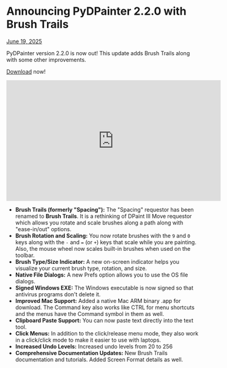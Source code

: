 # Announcing PyDPainter 2.2.0 with Brush Trails

[June 19, 2025](https://pydpainter.org/blog/2025/06/2025-06-19_Announcing_PyDPainter_2.1.0_with_Brush_Trails.md "permanent link")

PyDPainter version 2.2.0 is now out! This update adds Brush Trails along with some other improvements.

[Download](https://pydpainter.org/download.php) now!

<iframe width="560" height="315" src="https://www.youtube.com/embed/muISqT-eM_k?si=LbJFAxhgUPLM199S" title="YouTube video player" frameborder="0" allow="accelerometer; autoplay; clipboard-write; encrypted-media; gyroscope; picture-in-picture; web-share" referrerpolicy="strict-origin-when-cross-origin" allowfullscreen></iframe>

* **Brush Trails (formerly "Spacing"):** The "Spacing" requestor has been renamed to **Brush Trails**. It is a rethinking of DPaint III Move requestor which allows you rotate and scale brushes along a path along with "ease-in/out" options.
* **Brush Rotation and Scaling:** You now rotate brushes with the `9` and `0` keys along with the `-` and `=` (or `+`) keys that scale while you are painting. Also, the mouse wheel now scales built-in brushes when used on the toolbar.
* **Brush Type/Size Indicator:** A new on-screen indicator helps you visualize your current brush type, rotation, and size.
* **Native File Dialogs:** A new Prefs option allows you to use the OS file dialogs.
* **Signed Windows EXE:** The Windows executable is now signed so that antivirus programs don't delete it.
* **Improved Mac Support:** Added a native Mac ARM binary .app for download. The Command key also works like CTRL for menu shortcuts and the menus have the Command symbol in them as well.
* **Clipboard Paste Support:** You can now paste text directly into the text tool.
* **Click Menus:** In addition to the click/release menu mode, they also work in a click/click mode to make it easier to use with laptops.
* **Increased Undo Levels:** Increased undo levels from 20 to 256
* **Comprehensive Documentation Updates:** New Brush Trails documentation and tutorials. Added Screen Format details as well.

